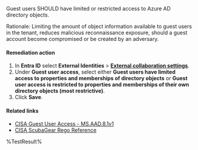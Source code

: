 Guest users SHOULD have limited or restricted access to Azure AD directory objects.

Rationale: Limiting the amount of object information available to guest users in the tenant, reduces malicious reconnaissance exposure, should a guest account become compromised or be created by an adversary.

#### Remediation action

1. In **Entra ID** select **External Identities** > [**External collaboration settings**](https://entra.microsoft.com/#view/Microsoft_AAD_IAM/CompanyRelationshipsMenuBlade/~/Settings/menuId/Settings).
2. Under **Guest user access**, select either **Guest users have limited access to properties and memberships of directory objects** or **Guest user access is restricted to properties and memberships of their own directory objects (most restrictive)**.
3. Click **Save**.

#### Related links

* [CISA Guest User Access - MS.AAD.8.1v1](https://github.com/cisagov/ScubaGear/blob/main/PowerShell/ScubaGear/baselines/aad.md#msaad81v1)
* [CISA ScubaGear Rego Reference](https://github.com/cisagov/ScubaGear/blob/main/PowerShell/ScubaGear/Rego/AADConfig.rego#L1100)

<!--- Results --->
%TestResult%
